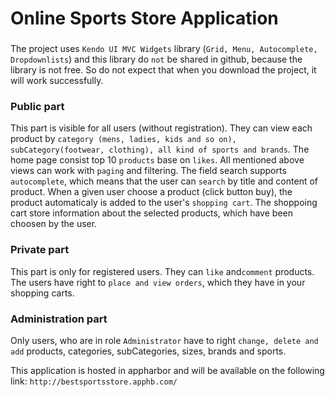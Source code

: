 # Online Sports Store Application

###
The project uses `Kendo UI MVC Widgets` library (`Grid, Menu, Autocomplete, Dropdownlists`) and this library do `not` be shared in github, because the library is not free. So do not expect that when you download the project, it will work successfully.

### Public part
This part is visible for all users (without registration). They can view each product by `category (mens, ladies, kids and so on), subCategory(footwear, clothing), all kind of sports and brands`. The home page consist top 10 `products` base on `likes`. All mentioned above views can work with `paging` and filtering. The field search supports `autocomplete`, which means that the user can `search` by title and content of product. When a given user choose a product (click button buy), the product automaticaly is added to the user's `shopping cart`. The shoppoing cart store information about the selected products, which have been choosen by the user.

### Private part
This part is only for registered users. They can `like` and`comment` products. The users have right to `place and view orders`, which they have in your shopping carts.

### Administration part
Only users, who are in role `Administrator` have to right `change, delete and add` products, categories, subCategories, sizes, brands and sports.

This application is hosted in appharbor and will be available on the following link:
`http://bestsportsstore.apphb.com/`

